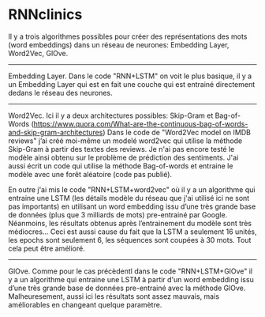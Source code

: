# RNNclinics
Il y a trois algorithmes possibles pour créer des représentations des mots (word embeddings) dans un réseau de neurones: Embedding Layer, Word2Vec, GlOve.

----------------------------------------------------------------------------------------------------------------------------------
Embedding Layer.
Dans le code "RNN+LSTM" on voit le plus basique, il y a un Embedding Layer qui est en fait une couche qui est entrainé directement dedans le réseau des neurones.

----------------------------------------------------------------------------------------------------------------------------------
Word2Vec.
Ici il y a deux architectures possibles: Skip-Gram et Bag-of-Words (https://www.quora.com/What-are-the-continuous-bag-of-words-and-skip-gram-architectures) 
Dans le code de "Word2Vec model on IMDB reviews"  j’ai créé moi-même un modelé word2vec qui utilise la méthode Skip-Gram à partir des textes des reviews. Je n'ai pas encore testé le modèle ainsi obtenu sur le problème de prédiction des sentiments.
J'ai aussi écrit un code qui utilise la méthode Bag-of-words et entraine le modèle avec une forêt aléatoire (code pas publié).

En outre  j'ai mis le code "RNN+LSTM+word2vec" où il y a un algorithme qui entraine une LSTM (les détails modèle du réseau que j'ai utilisé ici ne sont pas importants) en utilisant un word embedding issu d’une très grande base de données (plus que 3 milliards de mots) pre-entrainé par Google. Néanmoins, les résultats obtenus après l’entrainement du modèle sont très médiocres... Ceci est aussi cause du fait que la LSTM a seulement 16 unités, les epochs sont seulement 6, les séquences sont coupées à 30 mots. Tout cela peut être amélioré. 

----------------------------------------------------------------------------------------------------------------------------------
GlOve.
Comme pour le cas précèdentl dans le code "RNN+LSTM+GlOve" il y a un algorithme qui entraine une LSTM à partir d'un word embedding issu d’une très grande base de données pre-entrainé avec la méthode GlOve. Malheuresement, aussi ici les résultats sont assez mauvais, mais améliorables en changeant quelque paramètre.



